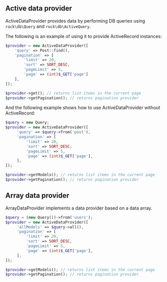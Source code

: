 Active data provider
----------------------

ActiveDataProvider provides data by performing DB queries using `rock\db\Query` and `rock\db\ActiveQuery`.


The following is an example of using it to provide ActiveRecord instances:

```php
$provider = new ActiveDataProvider([
    'query' => Post::find(),
    'pagination' => [
        'limit' => 20,
        'sort' => SORT_DESC,
        'pageLimit' => 5,
        'page' => (int)$_GET['page']
    ],
]);

$provider->get(); // returns list items in the current page
$provider->getPagination(); // returns pagination provider
```

And the following example shows how to use ActiveDataProvider without ActiveRecord:

```php
$query = new Query;
$provider = new ActiveDataProvider([
     'query' => $query->from('post'),
     'pagination' => [
         'limit' => 20,
         'sort' => SORT_DESC,
         'pageLimit' => 5,
         'page' => (int)$_GET['page'],
     ],
]);

$provider->getModels(); // returns list items in the current page
$provider->getPagination(); // returns pagination provider
```

Array data provider
-------------------

ArrayDataProvider implements a data provider based on a data array.


```php
$query = (new Query())->from('users');
$provider = new ActiveDataProvider([
     'allModels' => $query->all(),
     'pagination' => [
         'limit' => 20,
         'sort' => SORT_DESC,
         'pageLimit' => 5,
         'page' => (int)$_GET['page'],
     ],
]);

$provider->getModels(); // returns list items in the current page
$provider->getPagination(); // returns pagination provider
```